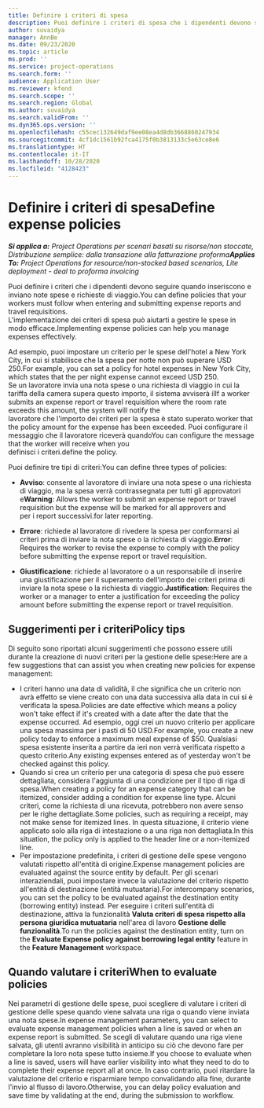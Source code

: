```yaml
---
title: Definire i criteri di spesa
description: Puoi definire i criteri di spesa che i dipendenti devono seguire quando inseriscono e inviano note spese e richieste di viaggio.
author: suvaidya
manager: AnnBe
ms.date: 09/23/2020
ms.topic: article
ms.prod: ''
ms.service: project-operations
ms.search.form: ''
audience: Application User
ms.reviewer: kfend
ms.search.scope: ''
ms.search.region: Global
ms.author: suvaidya
ms.search.validFrom: ''
ms.dyn365.ops.version: ''
ms.openlocfilehash: c55cec132649daf9ee08ea4d8db3668860247934
ms.sourcegitcommit: 4cf1dc1561b92fca4175f0b3813133c5e63ce8e6
ms.translationtype: HT
ms.contentlocale: it-IT
ms.lasthandoff: 10/28/2020
ms.locfileid: "4128423"
---
```

# <a name="define-expense-policies"></a><span data-ttu-id="a3811-103">Definire i criteri di spesa</span><span class="sxs-lookup"><span data-stu-id="a3811-103">Define expense policies</span></span>

<span data-ttu-id="a3811-104">_**Si applica a:** Project Operations per scenari basati su risorse/non stoccate, Distribuzione semplice: dalla transazione alla fatturazione proforma_</span><span class="sxs-lookup"><span data-stu-id="a3811-104">_**Applies To:** Project Operations for resource/non-stocked based scenarios, Lite deployment - deal to proforma invoicing_</span></span>

<span data-ttu-id="a3811-105">Puoi definire i criteri che i dipendenti devono seguire quando inseriscono e inviano note spese e richieste di viaggio.</span><span class="sxs-lookup"><span data-stu-id="a3811-105">You can define policies that your workers must follow when entering and submitting expense reports and travel requisitions.</span></span>         
<span data-ttu-id="a3811-106">L'implementazione dei criteri di spesa può aiutarti a gestire le spese in modo efficace.</span><span class="sxs-lookup"><span data-stu-id="a3811-106">Implementing expense policies can help you manage expenses effectively.</span></span>         

<span data-ttu-id="a3811-107">Ad esempio, puoi impostare un criterio per le spese dell'hotel a New York City, in cui si stabilisce che la spesa per notte non può superare USD 250.</span><span class="sxs-lookup"><span data-stu-id="a3811-107">For example, you can set a policy for hotel expenses in New York City, which states that the per night expense cannot exceed USD 250.</span></span>       
<span data-ttu-id="a3811-108">Se un lavoratore invia una nota spese o una richiesta di viaggio in cui la tariffa della camera supera questo importo, il sistema avviserà il</span><span class="sxs-lookup"><span data-stu-id="a3811-108">If a worker submits an expense report or travel requisition where the room rate exceeds this amount, the system will notify the</span></span>         
<span data-ttu-id="a3811-109">lavoratore che l'importo dei criteri per la spesa è stato superato.</span><span class="sxs-lookup"><span data-stu-id="a3811-109">worker that the policy amount for the expense has been exceeded.</span></span> <span data-ttu-id="a3811-110">Puoi configurare il messaggio che il lavoratore riceverà quando</span><span class="sxs-lookup"><span data-stu-id="a3811-110">You can configure the message that the worker will receive when you</span></span>        
<span data-ttu-id="a3811-111">definisci i criteri.</span><span class="sxs-lookup"><span data-stu-id="a3811-111">define the policy.</span></span>      
        
<span data-ttu-id="a3811-112">Puoi definire tre tipi di criteri:</span><span class="sxs-lookup"><span data-stu-id="a3811-112">You can define three types of policies:</span></span>         
        
- <span data-ttu-id="a3811-113">**Avviso**: consente al lavoratore di inviare una nota spese o una richiesta di viaggio, ma la spesa verrà contrassegnata per tutti gli approvatori e</span><span class="sxs-lookup"><span data-stu-id="a3811-113">**Warning**: Allows the worker to submit an expense report or travel requisition but the expense will be marked for all approvers and</span></span>         
  <span data-ttu-id="a3811-114">per i report successivi.</span><span class="sxs-lookup"><span data-stu-id="a3811-114">for later reporting.</span></span>        

- <span data-ttu-id="a3811-115">**Errore**: richiede al lavoratore di rivedere la spesa per conformarsi ai criteri prima di inviare la nota spese o la richiesta di viaggio.</span><span class="sxs-lookup"><span data-stu-id="a3811-115">**Error**: Requires the worker to revise the expense to comply with the policy before submitting the expense report or travel requisition.</span></span>        
 
 - <span data-ttu-id="a3811-116">**Giustificazione**: richiede al lavoratore o a un responsabile di inserire una giustificazione per il superamento dell'importo dei criteri prima di inviare la nota spese o la richiesta di viaggio.</span><span class="sxs-lookup"><span data-stu-id="a3811-116">**Justification**: Requires the worker or a manager to enter a justification for exceeding the policy amount before submitting the expense report or travel requisition.</span></span>        

## <a name="policy-tips"></a><span data-ttu-id="a3811-117">Suggerimenti per i criteri</span><span class="sxs-lookup"><span data-stu-id="a3811-117">Policy tips</span></span>
<span data-ttu-id="a3811-118">Di seguito sono riportati alcuni suggerimenti che possono essere utili durante la creazione di nuovi criteri per la gestione delle spese:</span><span class="sxs-lookup"><span data-stu-id="a3811-118">Here are a few suggestions that can assist you when creating new policies for expense management:</span></span> 

- <span data-ttu-id="a3811-119">I criteri hanno una data di validità, il che significa che un criterio non avrà effetto se viene creato con una data successiva alla data in cui si è verificata la spesa.</span><span class="sxs-lookup"><span data-stu-id="a3811-119">Policies are date effective which means a policy won't take effect if it's created with a date after the date that the expense occurred.</span></span> <span data-ttu-id="a3811-120">Ad esempio, oggi crei un nuovo criterio per applicare una spesa massima per i pasti di 50 USD.</span><span class="sxs-lookup"><span data-stu-id="a3811-120">For example, you create a new policy today to enforce a maximum meal expense of $50.</span></span> <span data-ttu-id="a3811-121">Qualsiasi spesa esistente inserita a partire da ieri non verrà verificata rispetto a questo criterio.</span><span class="sxs-lookup"><span data-stu-id="a3811-121">Any existing expenses entered as of yesterday won't be checked against this policy.</span></span>
- <span data-ttu-id="a3811-122">Quando si crea un criterio per una categoria di spesa che può essere dettagliata, considera l'aggiunta di una condizione per il tipo di riga di spesa.</span><span class="sxs-lookup"><span data-stu-id="a3811-122">When creating a policy for an expense category that can be itemized, consider adding a condition for expense line type.</span></span> <span data-ttu-id="a3811-123">Alcuni criteri, come la richiesta di una ricevuta, potrebbero non avere senso per le righe dettagliate.</span><span class="sxs-lookup"><span data-stu-id="a3811-123">Some policies, such as requiring a receipt, may not make sense for itemized lines.</span></span> <span data-ttu-id="a3811-124">In questa situazione, il criterio viene applicato solo alla riga di intestazione o a una riga non dettagliata.</span><span class="sxs-lookup"><span data-stu-id="a3811-124">In this situation, the policy only is applied to the header line or a non-itemized line.</span></span> 
- <span data-ttu-id="a3811-125">Per impostazione predefinita, i criteri di gestione delle spese vengono valutati rispetto all'entità di origine.</span><span class="sxs-lookup"><span data-stu-id="a3811-125">Expense management policies are evaluated against the source entity by default.</span></span> <span data-ttu-id="a3811-126">Per gli scenari interaziendali, puoi impostare invece la valutazione del criterio rispetto all'entità di destinazione (entità mutuataria).</span><span class="sxs-lookup"><span data-stu-id="a3811-126">For intercompany scenarios, you can set the policy to be evaluated against the destination entity (borrowing entity) instead.</span></span> <span data-ttu-id="a3811-127">Per eseguire i criteri sull'entità di destinazione, attiva la funzionalità **Valuta criteri di spesa rispetto alla persona giuridica mutuataria** nell'area di lavoro **Gestione delle funzionalità**.</span><span class="sxs-lookup"><span data-stu-id="a3811-127">To run the policies against the destination entity, turn on the **Evaluate Expense policy against borrowing legal entity** feature in the **Feature Management** workspace.</span></span>

## <a name="when-to-evaluate-policies"></a><span data-ttu-id="a3811-128">Quando valutare i criteri</span><span class="sxs-lookup"><span data-stu-id="a3811-128">When to evaluate policies</span></span>

<span data-ttu-id="a3811-129">Nei parametri di gestione delle spese, puoi scegliere di valutare i criteri di gestione delle spese quando viene salvata una riga o quando viene inviata una nota spese.</span><span class="sxs-lookup"><span data-stu-id="a3811-129">In expense management parameters, you can select to evaluate expense management policies when a line is saved or when an expense report is submitted.</span></span> <span data-ttu-id="a3811-130">Se scegli di valutare quando una riga viene salvata, gli utenti avranno visibilità in anticipo su ciò che devono fare per completare la loro nota spese tutto insieme.</span><span class="sxs-lookup"><span data-stu-id="a3811-130">If you choose to evaluate when a line is saved, users will have earlier visibility into what they need to do to complete their expense report all at once.</span></span> <span data-ttu-id="a3811-131">In caso contrario, puoi ritardare la valutazione del criterio e risparmiare tempo convalidando alla fine, durante l'invio al flusso di lavoro.</span><span class="sxs-lookup"><span data-stu-id="a3811-131">Otherwise, you can delay policy evaluation and save time by validating at the end, during the submission to workflow.</span></span>

